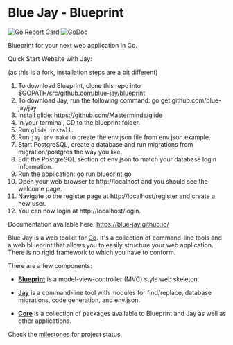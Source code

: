 # Blue Jay - Blueprint

[![Go Report Card](https://goreportcard.com/badge/github.com/blue-jay/blueprint)](https://goreportcard.com/report/github.com/blue-jay/blueprint)
[![GoDoc](https://godoc.org/github.com/blue-jay/blueprint?status.svg)](https://godoc.org/github.com/blue-jay/blueprint)

Blueprint for your next web application in Go.

Quick Start Website with Jay:

(as this is a fork, installation steps are a bit different)

1. To download Blueprint, clone this repo into $GOPATH/src/github.com/blue-jay/blueprint
1. To download Jay, run the following command: go get github.com/blue-jay/jay
1. Install glide: https://github.com/Masterminds/glide
1. In your terminal, CD to the blueprint folder.
1. Run `glide install`.
1. Run `jay env make` to create the env.json file from env.json.example.
1. Start PostgreSQL, create a database and run migrations from migration/postgres the way you like.
1. Edit the PostgreSQL section of env.json to match your database login information.
1. Run the application: go run blueprint.go
1. Open your web browser to http://localhost and you should see the welcome page.
1. Navigate to the register page at http://localhost/register and create a new user.
1. You can now login at http://localhost/login.


Documentation available here: https://blue-jay.github.io/

Blue Jay is a web toolkit for [Go](https://golang.org/). It's a collection of
command-line tools and a web blueprint that allows you to easily structure
your web application. There is no rigid framework to which you have to
conform.

There are a few components:

- [**Blueprint**](https://github.com/blue-jay/blueprint) is a
model-view-controller (MVC) style web skeleton.

- [**Jay**](https://github.com/blue-jay/jay) is a command-line tool with
modules for find/replace, database migrations, code generation, and env.json.

- [**Core**](https://github.com/blue-jay/core) is a collection of packages
available to Blueprint and Jay as well as other applications.

Check the [milestones](https://github.com/blue-jay/blueprint/milestones) for
project status.